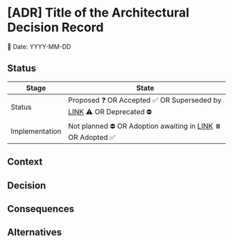 # [ADR] Title of the Architectural Decision Record

📆 Date: YYYY-MM-DD

## Status

| Stage    | State      |
| -------- | ----------- |
| Status | Proposed ❓ OR Accepted ✅ OR Superseded by [LINK]() ⚠️ OR Deprecated ⛔ |
| Implementation | Not planned ⛔ OR Adoption awaiting in [LINK]() ⏸️ OR Adopted ✅ |

## Context

<!-- Provide background information and the reasons for this decision. What are the business, technical, or other drivers that motivated this decision? -->

## Decision

<!-- Clearly state the architectural decision that has been made. This includes details about the chosen solution. -->

## Consequences

<!-- What are the consequences of this decision? Include both positive and negative outcomes. What trade-offs come with this decision? -->

## Alternatives

<!-- Describe other options that were considered and why they were not chosen. This helps provide context and justification for the decision. -->
